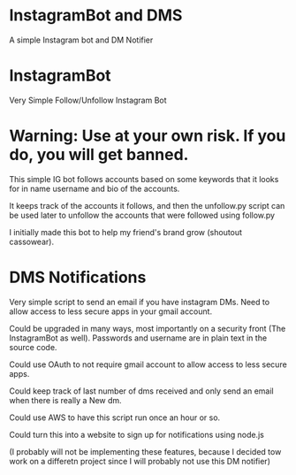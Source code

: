 # InstagramBot and DMS
A simple Instagram bot and DM Notifier

# InstagramBot
Very Simple Follow/Unfollow Instagram Bot

# Warning: Use at your own risk. If you do, you will get banned.

This simple IG bot follows accounts based on some keywords that it looks for in name username and bio of the accounts. 

It keeps track of the accounts it follows, and then the unfollow.py script can be used later to unfollow the accounts that were followed using follow.py

I initially made this bot to help my friend's brand grow (shoutout cassowear).

# DMS Notifications

Very simple script to send an email if you have instagram DMs. Need to allow access to less secure apps in your gmail account.

Could be upgraded in many ways, most importantly on a security front (The InstagramBot as well). Passwords and username are in plain text in the source code.

Could use OAuth to not require gmail account to allow access to less secure apps. 

Could keep track of last number of dms received and only send an email when there is really a New dm.

Could use AWS to have this script run once an hour or so.

Could turn this into a website to sign up for notifications using node.js

(I probably will not be implementing these features, because I decided tow work on a differetn project since I will probably not use this DM notifier)


